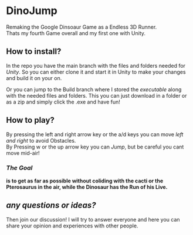 # DinoJump 

Remaking the Google Dinsoaur Game as a Endless 3D Runner.  
Thats my fourth Game overall and my first one with Unity.  

## __How to install?__
In the repo you have the main branch with the files and folders needed for *Unity*. So you can either clone it and start it in Unity to make your changes and build it on your on.  

Or you can jump to the Build branch where I stored the *executable* along with the needed files and folders. This you can just download in a folder or as a zip and simply click the .exe and have fun!
## __How to play?__

By pressing the left and right arrow key or the a/d keys you can move _left and right_ to avoid Obstacles.  
By Pressing w or the up arrow key you can _Jump_, but be careful you cant move mid-air!  

### __*The Goal*__ 
__is to get as far as possible without coliding with the cacti or the Pterosaurus in the air, while the Dinosaur has the Run of his Live.__  

## *any questions or ideas?*
Then join our discussion! I will try to answer everyone and here you can share your opinion and experiences with other people.
